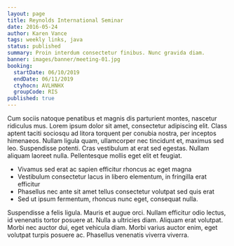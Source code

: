 ```yaml
---
layout: page
title: Reynolds International Seminar
date: 2016-05-24
author: Karen Vance
tags: weekly links, java
status: published
summary: Proin interdum consectetur finibus. Nunc gravida diam.
banner: images/banner/meeting-01.jpg
booking:
  startDate: 06/10/2019
  endDate: 06/11/2019
  ctyhocn: AVLHNHX
  groupCode: RIS
published: true
---
```

Cum sociis natoque penatibus et magnis dis parturient montes, nascetur ridiculus mus. Lorem ipsum dolor sit amet, consectetur adipiscing elit. Class aptent taciti sociosqu ad litora torquent per conubia nostra, per inceptos himenaeos. Nullam ligula quam, ullamcorper nec tincidunt et, maximus sed leo. Suspendisse potenti. Cras vestibulum at erat sed egestas. Nullam aliquam laoreet nulla. Pellentesque mollis eget elit et feugiat.

* Vivamus sed erat ac sapien efficitur rhoncus ac eget magna
* Vestibulum consectetur lacus in libero elementum, in fringilla erat efficitur
* Phasellus nec ante sit amet tellus consectetur volutpat sed quis erat
* Sed ut ipsum fermentum, rhoncus nunc eget, consequat nulla.

Suspendisse a felis ligula. Mauris et augue orci. Nullam efficitur odio lectus, id venenatis tortor posuere at. Nulla a ultricies diam. Aliquam erat volutpat. Morbi nec auctor dui, eget vehicula diam. Morbi varius auctor enim, eget volutpat turpis posuere ac. Phasellus venenatis viverra viverra.
